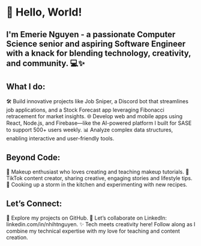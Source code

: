 # 👋 Hello, World! 
## I'm Emerie Nguyen - a passionate Computer Science senior and aspiring Software Engineer with a knack for blending technology, creativity, and community. 💻✨

## What I do:
🛠️ Build innovative projects like Job Sniper, a Discord bot that streamlines job applications, and a Stock Forecast app leveraging Fibonacci retracement for market insights.
🌐 Develop web and mobile apps using React, Node.js, and Firebase—like the AI-powered platform I built for SASE to support 500+ users weekly.
📊 Analyze complex data structures, enabling interactive and user-friendly tools.

## Beyond Code:
💄 Makeup enthusiast who loves creating and teaching makeup tutorials.
🎥 TikTok content creator, sharing creative, engaging stories and lifestyle tips.
🍳 Cooking up a storm in the kitchen and experimenting with new recipes.

## Let’s Connect:
🌟 Explore my projects on GitHub.
💼 Let’s collaborate on LinkedIn: linkedin.com/in/nhihtnguyen.
✨ Tech meets creativity here! Follow along as I combine my technical expertise with my love for teaching and content creation.
